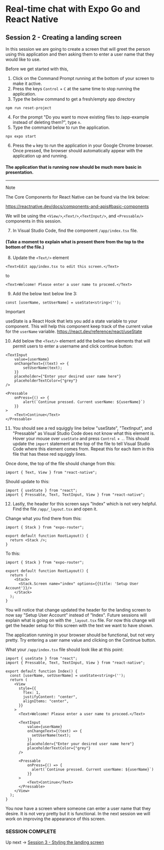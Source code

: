 # Real-time chat with Expo Go and React Native
## Session 2 - Creating a landing screen

In this session we are going to create a screen that will greet the person using this application and then asking them to enter a user name that they would like to use.

Before we get started with this,
1. Click on the Command Prompt running at the bottom of your screen to make it active.
2. Press the keys `Control` + `C` at the same time to stop running the application.
3. Type the below command to get a fresh/empty app directory
```
npm run reset-project
```
4. For the prompt "Do you want to move existing files to /app-example instead of deleting them?", type `n`.
5. Type the command below to run the application.
```
npx expo start
```
6. Press the `w` key to run the application in your Google Chrome browser.  Once pressed, the browser should automatically appear with the application up and running.

#### The application that is running now should be much more basic in presentation.

---

> [!NOTE] 
> The Core Components for React Native can be found via the link below:
>
> https://reactnative.dev/docs/components-and-apis#basic-components
>
> We will be using the `<View/>`,`<Text/>`,`<TextInput/>`, and `<Pressable/>` components in this session.

7. In Visual Studio Code, find the component `/app/index.tsx` file.

#### (Take a moment to explain what is present there from the top to the bottom of the file.)

8. Update the `<Text/>` element
```tsx
<Text>Edit app/index.tsx to edit this screen.</Text>
```
to
```tsx
<Text>Welcome! Please enter a user name to proceed.</Text>
```

9. Add the below text below line 3:
```tsx
const [userName, setUserName] = useState<string>('');
```
> [!IMPORTANT]  
> useState is a React Hook that lets you add a state variable to your component.  This will help this component keep track of the current value for the `userName` variable.
> https://react.dev/reference/react/useState

10. Add below the `<Text/>` element add the below two elements that will permit users to enter a username and click continue button:
```tsx
<TextInput
    value={userName}
    onChangeText={(text) => {
        setUserName(text);
    }}
    placeholder={"Enter your desired user name here"}
    placeholderTextColor={"grey"}
/>

<Pressable 
    onPress={() => {
        alert(`Continue pressed. Current userName: ${userName}`)
    }}
>
    <Text>Continue</Text>
</Pressable>
```

11. You should see a red squiggly line below "useState", "TextInput", and "Pressable" as Visual Studio Code does not know what this element is.  Hover your mouse over `useState` and press `Control` + `.`.  This should update the `import` statement at the top of the file to tell Visual Studio Code where this element comes from.  Repeat this for each item in this file that has these red squiggly lines.  

Once done, the top of the file should change from this:
```tsx
import { Text, View } from "react-native";
```
Should update to this:
```tsx
import { useState } from "react";
import { Pressable, Text, TextInput, View } from "react-native";
```

12. Lastly, the header for this screen says "Index" which is not very helpful.  Find the file `/app/_layout.tsx` and open it.

Change what you find there from this:
```tsx
import { Stack } from "expo-router";

export default function RootLayout() {
  return <Stack />;
}
```
To this:
```tsx
import { Stack } from "expo-router";

export default function RootLayout() {
  return (
    <Stack>
      <Stack.Screen name="index" options={{title: 'Setup User Account'}}/>
    </Stack>
  );
}
```
You will notice that change updated the header for the landing screen to now say "Setup User Account" instead of "Index".  Future sessions will explain what is going on with the `_layout.tsx` file.  For now this change will get the header setup for this screen with the text we want to have shown.

The application running in your browser should be functional, but not very pretty.
Try entering a user name value and clicking on the Continue button.

What your `/app/index.tsx` file should look like at this point:
```tsx
import { useState } from "react";
import { Pressable, Text, TextInput, View } from "react-native";

export default function Index() {
  const [userName, setUserName] = useState<string>('');
  return (
    <View
      style={{
        flex: 1,
        justifyContent: "center",
        alignItems: "center",
      }}
    >
      <Text>Welcome! Please enter a user name to proceed.</Text>

      <TextInput
          value={userName}
          onChangeText={(text) => {
            setUserName(text);
          }}
          placeholder={"Enter your desired user name here"}
          placeholderTextColor={"grey"}
      />

      <Pressable 
          onPress={() => {
            alert(`Continue pressed. Current userName: ${userName}`)
          }}
      >
          <Text>Continue</Text>
      </Pressable>
    </View>
  );
}
```

You now have a screen where someone can enter a user name that they desire.  It is not very pretty but it is functional.  In the next session we will work on improving the appearance of this screen.

### SESSION COMPLETE

Up next -> [Session 3 - Styling the landing screen](session-3-styling-the-landing-screen.md)
